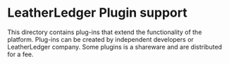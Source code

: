 # LeatherLedger Plugin support

This directory contains plug-ins that extend the functionality of the platform. Plug-ins can be created by independent developers or LeatherLedger company. Some plugins is a shareware and are distributed for a fee.
